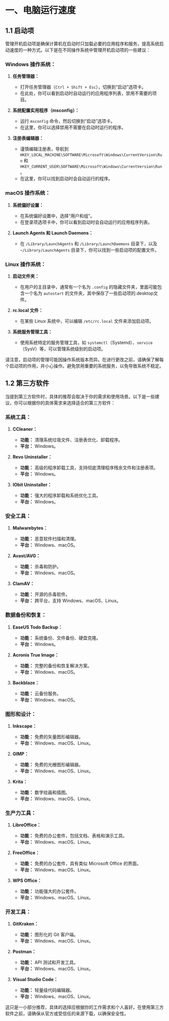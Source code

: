 # 一、电脑运行速度
## 1.1 启动项
管理开机启动项是确保计算机在启动时只加载必要的应用程序和服务，提高系统启动速度的一种方式。以下是在不同操作系统中管理开机启动项的一些建议：
### Windows 操作系统：

1. **任务管理器：**
   - 打开任务管理器（`Ctrl + Shift + Esc`），切换到“启动”选项卡。
   - 在此处，你可以看到启动时自动运行的应用程序列表，禁用不需要的项目。

2. **系统配置实用程序（msconfig）：**
   - 运行 `msconfig` 命令，然后切换到“启动”选项卡。
   - 在这里，你可以选择禁用不需要在启动时运行的程序。

3. **注册表编辑器：**
   - 谨慎编辑注册表，导航到 `HKEY_LOCAL_MACHINE\SOFTWARE\Microsoft\Windows\CurrentVersion\Run` 和 `HKEY_CURRENT_USER\SOFTWARE\Microsoft\Windows\CurrentVersion\Run`。
   - 在这里，你可以找到启动时会自动运行的程序。

### macOS 操作系统：

1. **系统偏好设置：**
   - 在系统偏好设置中，选择“用户和组”。
   - 在登录项选项卡中，你可以看到启动时会自动运行的应用程序列表。

2. **Launch Agents 和 Launch Daemons：**
   - 在 `/Library/LaunchAgents` 和 `/Library/LaunchDaemons` 目录下，以及 `~/Library/LaunchAgents` 目录下，你可以找到一些启动项的配置文件。

### Linux 操作系统：

1. **启动文件夹：**
   - 在用户的主目录中，通常有一个名为 `.config` 的隐藏文件夹，里面可能包含一个名为 `autostart` 的文件夹，其中保存了一些启动项的.desktop文件。

2. **rc.local 文件：**
   - 在某些 Linux 系统中，可以编辑 `/etc/rc.local` 文件来添加启动项。

3. **系统服务管理工具：**
   - 使用系统特定的服务管理工具，如 `systemctl`（Systemd）、`service`（SysV）等，可以管理系统级别的启动项。

请注意，启动项的管理可能因操作系统版本而异。在进行更改之前，请确保了解每个启动项的作用，并小心操作。避免禁用重要的系统服务，以免导致系统不稳定。

## 1.2 第三方软件
当提到第三方软件时，具体的推荐会取决于你的需求和使用场景。以下是一些建议，你可以根据你的具体需求来选择适合的第三方软件：

### 系统工具：

1. **CCleaner：**
   - **功能：** 清理系统垃圾文件、注册表优化、卸载程序。
   - **平台：** Windows。

2. **Revo Uninstaller：**
   - **功能：** 高级的程序卸载工具，支持彻底清理程序残余文件和注册表项。
   - **平台：** Windows。

3. **IObit Uninstaller：**
   - **功能：** 强大的程序卸载和系统优化工具。
   - **平台：** Windows。

### 安全工具：

1. **Malwarebytes：**
   - **功能：** 恶意软件扫描和清理。
   - **平台：** Windows、macOS。

2. **Avast/AVG：**
   - **功能：** 杀毒和防护。
   - **平台：** Windows、macOS。

3. **ClamAV：**
   - **功能：** 开源的杀毒软件。
   - **平台：** 跨平台，支持 Windows、macOS、Linux。

### 数据备份和恢复：

1. **EaseUS Todo Backup：**
   - **功能：** 系统备份、文件备份、硬盘克隆。
   - **平台：** Windows。

2. **Acronis True Image：**
   - **功能：** 完整的备份和恢复解决方案。
   - **平台：** Windows、macOS。

3. **Backblaze：**
   - **功能：** 云备份服务。
   - **平台：** Windows、macOS。

### 图形和设计：

1. **Inkscape：**
   - **功能：** 免费的矢量图形编辑器。
   - **平台：** Windows、macOS、Linux。

2. **GIMP：**
   - **功能：** 免费的光栅图形编辑器。
   - **平台：** Windows、macOS、Linux。

3. **Krita：**
   - **功能：** 数字绘画和插图。
   - **平台：** Windows、macOS、Linux。

### 生产力工具：

1. **LibreOffice：**
   - **功能：** 免费的办公套件，包括文档、表格和演示工具。
   - **平台：** Windows、macOS、Linux。

2. **FreeOffice：**
   - **功能：** 免费的办公套件，具有类似 Microsoft Office 的界面。
   - **平台：** Windows、macOS、Linux。

3. **WPS Office：**
   - **功能：** 功能强大的办公套件。
   - **平台：** Windows、macOS、Linux。

### 开发工具：

1. **GitKraken：**
   - **功能：** 图形化的 Git 客户端。
   - **平台：** Windows、macOS、Linux。

2. **Postman：**
   - **功能：** API 测试和开发工具。
   - **平台：** Windows、macOS、Linux。

3. **Visual Studio Code：**
   - **功能：** 轻量级代码编辑器。
   - **平台：** Windows、macOS、Linux。

这只是一小部分推荐，具体的选择应根据你的工作需求和个人喜好。在使用第三方软件之前，请确保从官方或受信任的来源下载，以确保安全性。
       